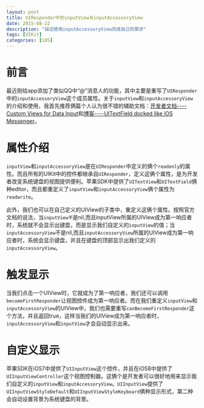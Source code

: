 ```yaml
---
layout: post
title: UIResponder中的inputView与inputAccessoryView
date: 2015-08-22
description: "描述使用inputAccessoryView完成自己的需求"
tags: [UIKit]
categories: [iOS]
---
```


# 前言
最近刚给app添加了类似QQ中“@”消息人的功能，其中主要是重写了`UIResponder`中的`inputAccessoryView`这个成员属性。关于`inputView`和`inputAccessoryView`的介绍和使用，我首先推荐俩篇个人认为很不错的辅助文档：[开发者文档----Custom Views for Data Input](https://developer.apple.com/library/ios/documentation/StringsTextFonts/Conceptual/TextAndWebiPhoneOS/InputViews/InputViews.html)和[博客----UITextField docked like iOS Messenger](http://derpturkey.com/uitextfield-docked-like-ios-messenger/)。
<!-- more -->
# 属性介绍
`inputView`和`inputAccessoryView`是在`UIResponder`中定义的俩个`readonly`的属性。而且所有的UIKit中的控件都继承自`UIResponder`，定义这俩个属性，是为开发者改变系统键盘的视图提供便利。苹果SDK中提供了`UITextView`和`UITextField`俩种editor，而且都重定义了`inputView`和`inputAccessoryView`俩个属性为`readwrite`。

此外，我们也可以在自己定义的UIView的子类中，重定义这俩个属性。按照官方文档的说法，当`inputView不`是nil,而且inputView所属的UIView成为第一响应者时，系统就不会显示出键盘，而是显示我们自定义的`inputView`的值；当`inputAccessoryView`不是nil,而且`inputAccessoryView`所属的UIView成为第一响应者时，系统会显示键盘，并且在键盘的顶部显示出我们定义的`inputAccessoryView`。

# 触发显示
当我们点击一个UIView时，它就成为了第一响应者，我们还可以调用`becomeFirstResponder`让视图控件成为第一响应者。而在我们重定义`inputView`和`inputAccessoryView`的UIView中，我们也需要重写`canBecomeFirstResponder`这个方法，并且返回true，这样当我们的UIView成为第一响应者时，`inputAccessoryView`和`inputView`才会自动显示出来。

# 自定义显示
苹果SDK在iOS7中提供了`UIInputView`这个控件，并且在iOS8中提供了`UIInputViewController`这个视图控制器。这俩个是开发者可以很好地用来显示我们自定义的`inputView`和`inputAccessoryView`。`UIInputView`提供了`UIInputViewStyleDefault`和`UIInputViewStyleKeyboard`俩种显示形式，第二种会自动设置背景为系统键盘的背景。